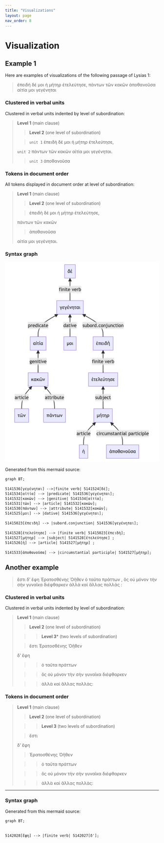 ```yaml
---
title: "Visualizations"
layout: page
nav_order: 8
---
```



# Visualization



## Example 1

Here are examples of visualizations of the following passage of Lysias 1:

> ἐπειδὴ δέ μοι ἡ μήτηρ ἐτελεύτησε, πάντων τῶν κακῶν ἀποθανοῦσα αἰτία μοι γεγένηται

### Clustered in verbal units

Clustered in verbal units indented by level of subordination:

> **Level 1** (main clause)
>
>> **Level 2** (one level of subordination)
>
>> `unit 1` ἐπειδὴ δέ μοι ἡ μήτηρ ἐτελεύτησε,
>
> `unit 2` πάντων τῶν κακῶν αἰτία μοι γεγένηται.
>
>> `unit 3` ἀποθανοῦσα


### Tokens in document order

All tokens displayed in document order at level of subordination:

> **Level 1** (main clause)
>
>> **Level 2** (one level of subordination)
>
>
>> ἐπειδὴ δέ μοι ἡ μήτηρ ἐτελεύτησε,
>
>  πάντων τῶν κακῶν 
>
>> ἀποθανοῦσα
>
> αἰτία μοι γεγένηται.
 

### Syntax graph

![syntax graph](./syntax.png)

Generated from this mermaid source:

```mermaid
graph BT;

5141536[γεγένηται] -->|finite verb| 5141524[δέ];
5141534[αἰτία] --> |predicate| 5141536[γεγένηται];
5141532[κακῶν] --> |genitive| 5141534[αἰτία];
5141531[τῶν] --> |article| 5141532[κακῶν];
5141530[πάντων] --> |attribute| 5141532[κακῶν];
5141525[μοι] --> |dative| 5141536[γεγένηται];

51415023[ἐπειδὴ] --> |subord.conjunction| 5141536[γεγένηται];

5141528[ἐτελεύτησε] --> |finite verb| 51415023[ἐπειδὴ];
5141527[μήτηρ] --> |subject| 5141528[ἐτελεύτησε] ;
5141526[ἡ] --> |article| 5141527[μήτηρ] ;

5141533[ἀποθανοῦσα] --> |circumstantial participle| 5141527[μήτηρ];

```


## Another example

> ἔστι δ’ ἔφη Ἐρατοσθένης Ὀῆθεν ὁ ταῦτα πράττων , ὃς οὐ μόνον τὴν σὴν γυναῖκα διέφθαρκεν ἀλλὰ καὶ ἄλλας πολλάς :



### Clustered in verbal units

Clustered in verbal units indented by level of subordination:

> **Level 1** (main clause)
>
>> **Level 2** (one level of subordination)
>
>>> **Level 3*** (two levels of subordination)
>
>> ἔστι Ἐρατοσθένης Ὀῆθεν
>
> δ’ ἔφη
>
>>> ὁ ταῦτα πράττων
>
>>> ὃς οὐ μόνον τὴν σὴν γυναῖκα διέφθαρκεν
>
>>> ἀλλὰ καὶ ἄλλας πολλάς:




### Tokens in document order


> **Level 1** (main clause)
>
>> **Level 2** (one level of subordination)
>
>>> **Level 3** (two levels of subordination)
>
>> ἔστι
>
> δ’ ἔφη
>
>> Ἐρατοσθένης Ὀῆθεν
>
>>> ὁ ταῦτα πράττων
>
>>> ὃς οὐ μόνον τὴν σὴν γυναῖκα διέφθαρκεν
>
>>> ἀλλὰ καὶ ἄλλας πολλάς:


---

### Syntax graph


Generated from this mermaid source:

```mermaid
graph BT;


5142028[ἔφη] --> |finite verb| 5142027[δ'];

```